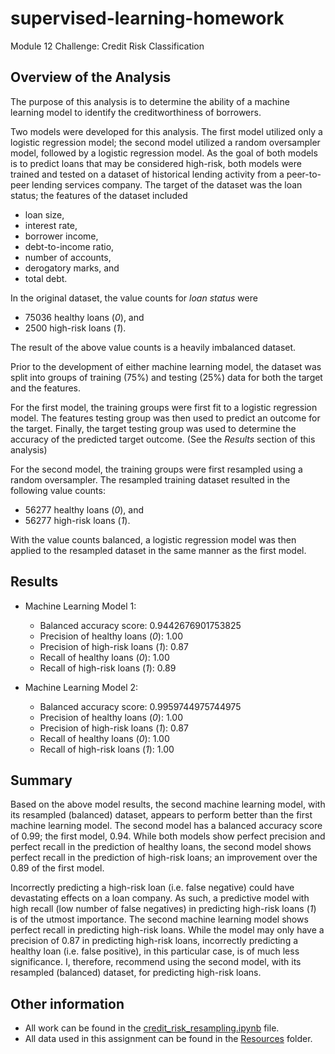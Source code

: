# supervised-learning-homework
Module 12 Challenge: Credit Risk Classification

## Overview of the Analysis

The purpose of this analysis is to determine the ability of a machine learning model to identify the creditworthiness of borrowers.

Two models were developed for this analysis. The first model utilized only a logistic regression model; the second model utilized a random oversampler model, followed by a logistic regression model. As the goal of both models is to predict loans that may be considered high-risk, both models were trained and tested on a dataset of historical lending activity from a peer-to-peer lending services company. The target of the dataset was the loan status; the features of the dataset included
- loan size,
- interest rate,
- borrower income,
- debt-to-income ratio,
- number of accounts,
- derogatory marks, and
- total debt.

In the original dataset, the value counts for *loan status* were
- 75036 healthy loans (*0*), and
- 2500 high-risk loans (*1*).

The result of the above value counts is a heavily imbalanced dataset.

Prior to the development of either machine learning model, the dataset was split into groups of training (75%) and testing (25%) data for both the target and the features.

For the first model, the training groups were first fit to a logistic regression model. The features testing group was then used to predict an outcome for the target. Finally, the target testing group was used to determine the accuracy of the predicted target outcome. (See the *Results* section of this analysis)

For the second model, the training groups were first resampled using a random oversampler. The resampled training dataset resulted in the following value counts:
- 56277 healthy loans (*0*), and
- 56277 high-risk loans (*1*).

With the value counts balanced, a logistic regression model was then applied to the resampled dataset in the same manner as the first model.

## Results

* Machine Learning Model 1:
  * Balanced accuracy score: 0.9442676901753825
  * Precision of healthy loans (*0*): 1.00
  * Precision of high-risk loans (*1*): 0.87
  * Recall of healthy loans (*0*): 1.00
  * Recall of high-risk loans (*1*): 0.89

* Machine Learning Model 2:
  * Balanced accuracy score: 0.9959744975744975
  * Precision of healthy loans (*0*): 1.00
  * Precision of high-risk loans (*1*): 0.87
  * Recall of healthy loans (*0*): 1.00
  * Recall of high-risk loans (*1*): 1.00

## Summary

Based on the above model results, the second machine learning model, with its resampled (balanced) dataset, appears to perform better than the first machine learning model. The second model has a balanced accuracy score of 0.99; the first model, 0.94. While both models show perfect precision and perfect recall in the prediction of healthy loans, the second model shows perfect recall in the prediction of high-risk loans; an improvement over the 0.89 of the first model.

Incorrectly predicting a high-risk loan (i.e. false negative) could have devastating effects on a loan company. As such, a predictive model with high recall (low number of false negatives) in predicting high-risk loans (*1*) is of the utmost importance. The second machine learning model shows perfect recall in predicting high-risk loans. While the model may only have a precision of 0.87 in predicting high-risk loans, incorrectly predicting a healthy loan (i.e. false positive), in this particular case, is of much less significance. I, therefore, recommend using the second model, with its resampled (balanced) dataset, for predicting high-risk loans.

## Other information
- All work can be found in the [credit_risk_resampling.ipynb](https://github.com/julianritchey/supervised-learning-homework/blob/main/credit_risk_resampling.ipynb) file.
- All data used in this assignment can be found in the [Resources](https://github.com/julianritchey/supervised-learning-homework/tree/main/Resources) folder.